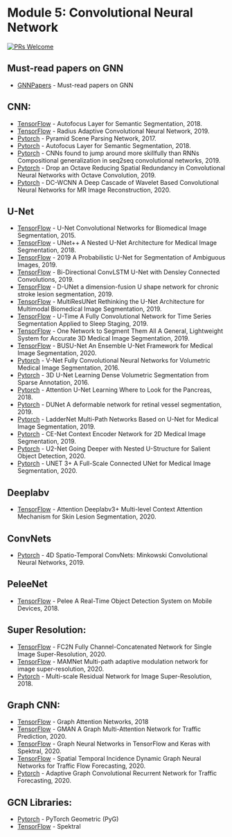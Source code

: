 # Module 5: Convolutional Neural Network

[![PRs Welcome](https://img.shields.io/badge/PRs-welcome-brightgreen.svg?style=flat-square)](http://makeapullrequest.com)


## Must-read papers on GNN

* [GNNPapers](https://github.com/thunlp/GNNPapers) - Must-read papers on GNN


## CNN:
* [TensorFlow](https://github.com/perslev/Autofocus-Layer-TF) - Autofocus Layer for Semantic Segmentation, 2018.
* [TensorFlow](https://github.com/meisamrf/racnn) - Radius Adaptive Convolutional Neural Network, 2019.
* [Pytorch](https://github.com/hszhao/PSPNet) - Pyramid Scene Parsing Network, 2017.
* [Pytorch](https://github.com/yaq007/Autofocus-Layer) - Autofocus Layer for Semantic Segmentation, 2018.
* [Pytorch](https://github.com/pytorch/fairseq) - CNNs found to jump around more skillfully than RNNs Compositional generalization in seq2seq convolutional networks, 2019.
* [Pytorch](https://github.com/facebookresearch/OctConv) - Drop an Octave Reducing Spatial Redundancy in Convolutional Neural Networks with Octave Convolution, 2019.
* [Pytorch](https://github.com/sriprabhar/DC-WCNN) - DC-WCNN A Deep Cascade of Wavelet Based Convolutional Neural Networks for MR Image Reconstruction, 2020.


## U-Net
* [TensorFlow](https://github.com/zhixuhao/unet) - U-Net Convolutional Networks for Biomedical Image Segmentation, 2015.
* [TensorFlow](https://github.com/MrGiovanni/UNetPlusPlus) - UNet++ A Nested U-Net Architecture for Medical Image Segmentation, 2018.
* [TensorFlow](https://github.com/SimonKohl/probabilistic_unet) - 2019 A Probabilistic U-Net for Segmentation of Ambiguous Images, 2019.
* [TensorFlow](https://github.com/rezazad68/BCDU-Net) - Bi-Directional ConvLSTM U-Net with Densley Connected Convolutions, 2019.
* [TensorFlow](https://github.com/SZUHvern/D-UNet) - D-UNet a dimension-fusion U shape network for chronic stroke lesion segmentation, 2019.
* [TensorFlow](https://github.com/nibtehaz/MultiResUNet) - MultiResUNet Rethinking the U-Net Architecture for Multimodal Biomedical Image Segmentation, 2019.
* [TensorFlow](https://github.com/perslev/U-Time) - U-Time A Fully Convolutional Network for Time Series Segmentation Applied to Sleep Staging, 2019.
* [TensorFlow](https://github.com/perslev/MultiPlanarUNet) - One Network to Segment Them All A General, Lightweight System for Accurate 3D Medical Image Segmentation, 2019.
* [TensorFlow](https://github.com/weihao94/BUSU-Net) - BUSU-Net An Ensemble U-Net Framework for Medical Image Segmentation, 2020.
* [Pytorch](https://github.com/mattmacy/vnet.pytorch) - V-Net Fully Convolutional Neural Networks for Volumetric Medical Image Segmentation, 2016.
* [Pytorch](https://github.com/wolny/pytorch-3dunet) - 3D U-Net Learning Dense Volumetric Segmentation from Sparse Annotation, 2016.
* [Pytorch](https://github.com/ozan-oktay/Attention-Gated-Networks) - Attention U-Net Learning Where to Look for the Pancreas, 2018.
* [Pytorch](https://github.com/RanSuLab/DUNet-retinal-vessel-detection) - DUNet A deformable network for retinal vessel segmentation, 2019.
* [Pytorch](https://github.com/juntang-zhuang/LadderNet) - LadderNet Multi-Path Networks Based on U-Net for Medical Image Segmentation, 2019.
* [Pytorch](https://github.com/Guzaiwang/CE-Net) - CE-Net Context Encoder Network for 2D Medical Image Segmentation, 2019.
* [Pytorch](https://github.com/NathanUA/U-2-Net) - U2-Net Going Deeper with Nested U-Structure for Salient Object Detection, 2020.
* [Pytorch](https://github.com/ZJUGiveLab/UNet-Version) - UNET 3+ A Full-Scale Connected UNet for Medical Image Segmentation, 2020.
 
## Deeplabv
* [TensorFlow](https://github.com/rezazad68/AttentionDeeplabv3p) - Attention Deeplabv3+ Multi-level Context Attention Mechanism for Skin Lesion Segmentation, 2020.
 
 
## ConvNets
* [Pytorch](https://github.com/NVIDIA/MinkowskiEngine) - 4D Spatio-Temporal ConvNets: Minkowski Convolutional Neural Networks, 2019.


## PeleeNet
* [TensorFlow](https://github.com/koshian2/PeleeNet-Keras) - Pelee A Real-Time Object Detection System on Mobile Devices, 2018.


## Super Resolution:
* [TensorFlow](https://github.com/zxlation/FC2N) - FC2N Fully Channel-Concatenated Network for Single Image Super-Resolution, 2020.
* [TensorFlow](https://github.com/junhyukk/MAMNet-tensorflow) - MAMNet Multi-path adaptive modulation network for image super-resolution, 2020.
* [Pytorch](https://github.com/MIVRC/MSRN-PyTorch) - Multi-scale Residual Network for Image Super-Resolution, 2018.


## Graph CNN:
* [TensorFlow](https://github.com/danielegrattarola/keras-gat) - Graph Attention Networks, 2018
* [TensorFlow](https://github.com/zhengchuanpan/GMAN) - GMAN A Graph Multi-Attention Network for Traffic Prediction, 2020.
* [TensorFlow](https://github.com/danielegrattarola/spektral) - Graph Neural Networks in TensorFlow and Keras with Spektral, 2020.
* [TensorFlow](https://github.com/RingBDStack/GCNN-In-Traffic) - Spatial Temporal Incidence Dynamic Graph Neural Networks for Traffic Flow Forecasting, 2020.
* [Pytorch](https://github.com/LeiBAI/AGCRN) - Adaptive Graph Convolutional Recurrent Network for Traffic Forecasting, 2020.


## GCN Libraries:
* [Pytorch](https://github.com/rusty1s/pytorch_geometric) - PyTorch Geometric (PyG)
* [TensorFlow](https://github.com/danielegrattarola/spektral) - Spektral

















